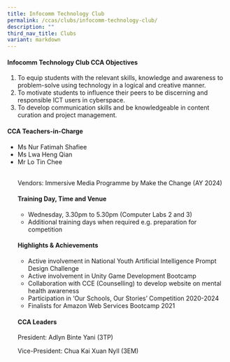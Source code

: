 ```yaml
---
title: Infocomm Technology Club
permalink: /ccas/clubs/infocomm-technology-club/
description: ""
third_nav_title: Clubs
variant: markdown
---
```

<h4>Infocomm Technology Club CCA Objectives</h4>
<ol>
<li>To equip students with the relevant skills, knowledge and awareness to problem-solve using technology in a logical and creative manner.</li>
<li>To motivate students to influence their peers to be discerning and responsible ICT users in cyberspace.</li>
<li>To develop communication skills and be knowledgeable in content curation and project management.</li>
</ol>
<h4>CCA Teachers-in-Charge</h4>
<ul>
<li>Ms Nur Fatimah Shafiee</li>
<li>Ms Lwa Heng Qian</li>
<li>Mr Lo Tin Chee</li>
<li style="list-style-type: none;">&nbsp;</li>
	<p>Vendors: Immersive Media Programme by Make the Change (AY 2024)</p>
<h4>Training Day, Time and Venue</h4>
<ul>
<li>Wednesday, 3.30pm to 5.30pm (Computer Labs 2 and 3)</li>
<li>Additional training days when required e.g. preparation for competition</li>
</ul>
<h4>Highlights &amp; Achievements</h4>
<ul>
<li>Active involvement in National Youth Artificial Intelligence Prompt Design Challenge
</li><li>Active involvement in Unity Game Development Bootcamp
</li><li>Collaboration with CCE (Counselling) to develop website on mental health awareness</li>
<li>Participation in ‘Our Schools, Our Stories’ Competition 2020-2024</li>
<li>Finalists for Amazon Web Services Bootcamp 2021</li>

<li style="list-style-type: none;"></li>
</ul>
<h4>CCA Leaders</h4>
<p>President: Adlyn Binte Yani (3TP)</p>
<p>Vice-President: Chua Kai Xuan Nyll (3EM)</p>
</ul>